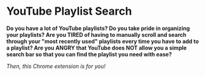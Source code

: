 # YouTube Playlist Search
**Do you have a lot of YouTube playlists?
Do you take pride in organizing your playlists?
Are you TIRED of having to manually scroll and search through your "most recently used" playlists every time you have to add to a playlist?
Are you ANGRY that YouTube does NOT allow you a simple search bar so that you can find the playlist you need with ease?**

_Then, this Chrome extension is for you!_
